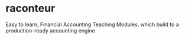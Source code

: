 # raconteur
Easy to learn, Financial Accounting Teaching Modules, which build to a production-ready accounting engine
